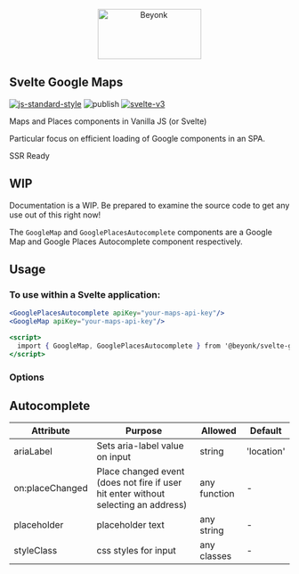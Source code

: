 <p align="center">
  <img width="186" height="90" src="https://user-images.githubusercontent.com/218949/44782765-377e7c80-ab80-11e8-9dd8-fce0e37c235b.png" alt="Beyonk" />
</p>

## Svelte Google Maps

[![js-standard-style](https://img.shields.io/badge/code%20style-standard-brightgreen.svg)](http://standardjs.com) ![publish](https://github.com/beyonk-adventures/svelte-googlemaps/workflows/publish/badge.svg) [![svelte-v3](https://img.shields.io/badge/svelte-v3-blueviolet.svg)](https://svelte.dev)

Maps and Places components in Vanilla JS (or Svelte)

Particular focus on efficient loading of Google components in an SPA.

SSR Ready

## WIP

Documentation is a WIP. Be prepared to examine the source code to get any use out of this right now!

The `GoogleMap` and `GooglePlacesAutocomplete` components are a Google Map and Google Places Autocomplete component respectively.

## Usage

### To use within a Svelte application:

```jsx
<GooglePlacesAutocomplete apiKey="your-maps-api-key"/>
<GoogleMap apiKey="your-maps-api-key"/>

<script>
  import { GoogleMap, GooglePlacesAutocomplete } from '@beyonk/svelte-googlemaps'
</script>
```

### Options

## Autocomplete

| Attribute | Purpose | Allowed | Default |
|---|---|---|---|
| ariaLabel | Sets aria-label value on input | string | 'location' |
| on:placeChanged | Place changed event (does not fire if user hit enter without selecting an address) | any function | - |
| placeholder | placeholder text | any string | - |
| styleClass | css styles for input | any classes | - |

